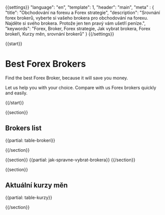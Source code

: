 {{settings}}
  "language": "en",
  "template": 1,
  "header": "main",
  "meta" : {
    "title": "Obchodování na forexu a Forex strategie",
    "description": "Srovnání forex brokerů, vyberte si vašeho brokera pro obchodování na forexu. Najděte si svého brokera. Protože jen ten pravý vám ušetří peníze.",
    "keywords": "Forex, Broker, Forex strategie, Jak vybrat brokera, Forex brokeři, Kurzy měn, srovnání brokerů"
  }
{{/settings}}

{{start}}

# Best Forex Brokers

Find the best Forex Broker, because it will save you money.

Let us help you with your choice. Compare with us Forex brokers quickly and easily.

{{/start}}

{{section}}

## Brokers list

{{partial: table-brokeri}}

{{/section}}


{{section}}
{{partial: jak-spravne-vybrat-brokera}}
{{/section}}

{{section}}

## Aktuální kurzy měn

{{partial: table-kurzy}}

{{/section}}